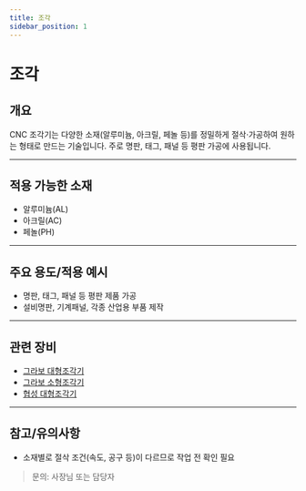 ```yaml
---
title: 조각
sidebar_position: 1
---
```


# 조각

## 개요
CNC 조각기는 다양한 소재(알루미늄, 아크릴, 페놀 등)를 정밀하게 절삭·가공하여 원하는 형태로 만드는 기술입니다. 주로 명판, 태그, 패널 등 평판 가공에 사용됩니다.

---

## 적용 가능한 소재
- 알루미늄(AL)
- 아크릴(AC)
- 페놀(PH)

---

## 주요 용도/적용 예시
- 명판, 태그, 패널 등 평판 제품 가공
- 설비명판, 기계패널, 각종 산업용 부품 제작

---

## 관련 장비
- [그라보 대형조각기](/docs/info/office/equipment/gravo-large)
- [그라보 소형조각기](/docs/info/office/equipment/gravo-small)
- [협성 대형조각기](/docs/info/office/equipment/hyupsung-large)

---

## 참고/유의사항
- 소재별로 절삭 조건(속도, 공구 등)이 다르므로 작업 전 확인 필요

> 문의: 사장님 또는 담당자 